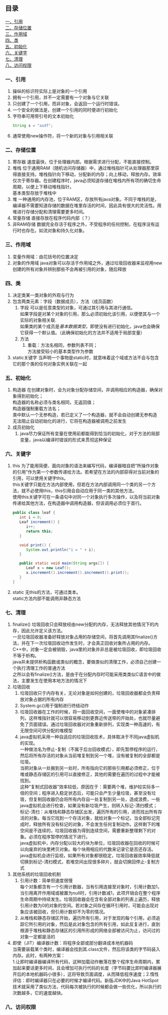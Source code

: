 ## 目录
[一、引用](#一引用)<br/>
[二、存储位置](#二存储位置)<br/>
[三、作用域](#三作用域)<br/>
[四、类](#四类)<br/>
[五、初始化](#五初始化)<br/>
[六、关键字](#六关键字)<br/>
[七、清理](#七清理)<br/>
[八、访问权限](#八访问权限)<br/>

### 一、引用
1. 操纵的标识符实际上是对象的一个引用
2. 拥有一个引用，并不一定需要有一个对象与它关联
3. 只创建了一个引用，而非对象，会返回一个运行时错误。
4. 一个安全的做法是，创建一个引用的同时便进行初始化
5. 字符串可用带引号的文本初始化
   ```java
   String s = "asdf";
   ```
6. 通常使用new操作符，将一个新的对象与引用相关联
### 二、存储位置
1. 寄存器
   速度最快，位于处理器内部。根据需求进行分配，不能直接控制。
2. 堆栈
   位于通用RAM（随机访问存储器）中，通过堆栈指针可从处理器那里获得直接支持。堆栈指针向下移动，分配新的内存；向上移动，释放内存。效率仅次于寄存器。在创建程序时，java必须知道存储在堆栈内所有项的确切生命周期，以便上下移动堆栈指针。<br/>基本类型存放于堆栈中
3. 堆
   一种通用的内存池，位于RAM区，存放所有java对象。不同于堆栈的是，编译器不需要知道存储的数据在堆里存活的时间，因此具有很大的灵活性。用堆进行存储分配和清理需要更多时间。
4. 常量存储
   直接存放在程序代码内部（？）
5. 非RAM存储
   数据完全存活于程序之外，不受程序的任何控制，在程序没有运行时也存在。如流对象和持久化对象。
### 三、作用域
1. 变量作用域：由花括号的位置决定
2. 对象的作用域
   java对象可以存活于作用域之外，通过垃圾回收器来监视用new创建的所有对象并辨别那些不会再被引用的对象，随后释放
### 四、类
1. 决定类某一类对象的外观与行为
2. 包含两类元素：字段（数据成员），方法（成员函数）
   1. 字段
      可以是任意类型的对象，可通过其引用与其进行通信。<br/>如果字段是对某个对象的引用，那么必须初始化该引用，以便使其与一个实际的对象相关联.<br/>如果类的某个成员是*基本数据类型*，即使没有进行初始化，java也会确保它获得一个默认值。（此确保初始化的方法并不适用于局部变量）
   1. 方法
      1. 重载：方法名相同，参数列表不同；<br/>方法接受较小的基本类型作为参数
3. static关键字
   当声明一个事物是static时，就意味着这个域或方法不会与包含它的那个类的任何对象实例关联在一起
### 五、初始化
1. 构造器
   在创建对象时，会为对象分配存储空间，并调用相应的构造器，确保对象得到初始化；<br/>构造器的名称必须与类名相同，无返回值；<br/>构造器强制重载方法名；<br/>类中默认一个无参构造，若已定义了一个构造器，就不会自动创建无参构造<br/>无法阻止自动初始化的进行，它将在构造器被调用之前发生
2. 成员初始化
   1. java尽力保证所有变量在使用前都能得到恰当的初始化，对于方法的局部变量，java以编译时错误的形式来贯彻这种保证
### 六、关键字
1. this
   为了能用简便、面向对象的语法来编写代码，编译器暗自把“所操作对象的引用”作为第一个参数传递给方法。若希望在方法的内部获得对当前对象的引用，可以使用关键字this。<br/>this关键字只能在方法内部使用，但若在方法内部调用同一个类的另一个方法，就不必使用this，this引用会自动应用于同一类的其他方法。<br/>使用this关键字可在一条语句中对同一个对象执行多次操作，以及将当前对象传递给其他方法，在构造器中调用构造器，但该调用必须位于首行。
   ``` java
   public class leaf {
      int i = 0;
      Leaf increment() {
         i++;
         return this;
      }

      void print() {
         System.out.println("i = " + i);
      }

      public static void main(String args[]) {
         Leaf x = new Leaf();
         x.increment().increment().increment().print();
      }
   }
   ```
2. static
   无this的方法，可通过类本。<br/>static方法内部不能调用非静态方法
### 七、清理
1. finalize()
   垃圾回收只会释放经由new分配的内存，无法释放其他情况下的内存，因此允许定义该方法。<br/>一旦垃圾回收器准备好释放对象占用的存储空间，将首先调用其finalize()方法，并在下一次垃圾回收动作发生时，才会真正回收对象所占用的内存。<br/>C++中，对象一定会被销毁，java里的对象并非总是被垃圾回收，即垃圾回收不等于析构。<br/>java并未提供析构函数或类似的概念，要做类似的清理工作，必须自己创建一个执行清理工作的普通方法<br/>之所以会有finalize()方法，是由于在分配内存时可能采用类类似C语言中的做法，主要发生在使用本地方法的情况下
2. 垃圾回收
   1. 垃圾回收只于内存有关，无论对象是如何创建的，垃圾回收器都会负责释放对象占据的所有内存
   2. System.gc()用于强制进行终结动作
   3. 垃圾回收器在工作的时候，将一面回收空间，一面使堆中的对象紧凑排列，这样堆指针就可以很容易移动到更靠近传送带的开始处，也就尽量避免了页面错误。通过垃圾回收器对对象重新排列，实现类一种高速的，有无限空间可供分配的堆模型
   4. java虚拟机采用一种自适应的垃圾回收技术，具体取决于不同java虚拟机的实现。<br/>一种做法名为停止-复制（不属于后台回收模式），即先暂停程序的运行，然后将所有存活的对象从当前堆复制到另一个堆，没有被复制的全部都是垃圾。<br/>当把对象从一处搬到另一处时，所有指向它的那些引用都必须修正，位于堆或静态存储区的引用可以直接修正，其他的需要在遍历的过程中才能被找到。<br/>这种“复制式回收器”效率较低，原因在于：需要两个堆，维护较实际多一倍的空间；程序进入稳定状态后，可能只会产生少量垃圾，甚至没有垃圾，但复制回收器仍会将所有内存自一处复制到另一处，造成浪费，一些java虚拟机会进行检查，如果没有新垃圾产生，则转入标记-清扫模式；<br/>标记-清扫：从堆栈和静态存储区出发，遍历所有的引用，进而找出所有存活的对象。每当它找到一个存活对象，就给对象一个标记，当全部标记完成时，释放所有没有标记的对象，不会发生任何复制动作。这样剩下的堆空间是不连续的，垃圾回收器为得到连续空间，需要重新整理剩下的对象。必须在程序暂停的情况下进行。<br/>java虚拟机中，内存分配以较大的块为单位，垃圾回收器在回收的时候可以向废弃的块里拷贝对象。每个块用相应的代数来记录它是否还存活。java虚拟机会进行监视，如果所有对象都很稳定，垃圾回收器效率降低就切换到标记-清扫模式，若堆空间出现很多碎片，就会切换回停止-复制方式
3. 其他系统的垃圾回收机制
   1. 引用计数：简单但速度很慢<br/>每个对象都含有一个引用计数器，当有引用连接至对象时，引用计数加1，当引用离开作用域或被置为null时，引用计数减1，此项开销会在整个程序生命周期中持续发生。垃圾回收器会在含有全部对象的列表上遍历，释放引用计数为0的对象的空间。若对象之间存在循环引用时，可能会出现对象应该被回收，但引用计数却不为零的情况。
   2. 从堆栈和静态存储区开始，遍历所有引用，对于发现的每个引用，必须追踪它所引用的对象，然后是此对象包含的所有引用，如此反复进行，直到根源于堆栈和静态存储区的引用所形成的网络全部被访问为止，访问过的对象一定都是活的
4. 即使（JIT）编译器计数：将程序全部或部分翻译成本地机器码<br>当需要装载某个类时，编译器会找到其.class文件，然后将该类的字节码装入内存。此时，有两种方案：<br/>1.让即时编译器编译所有代码，这种加载动作散落在整个程序生命周期内，累加起来要话更多时间，且会增加可执行代码的长度（字节码要比即时编译器展开后的本地机器码小很多），这将导致页面调度，从而降低程序速度；2.惰性评估：即时编译器只在必要的时候才编译代码。新版JDK中的Java HotSpot技术就采用了类似方法，代码每次被执行的时候都会做一些优化，所以执行的次数越多，它的速度越快。
### 八、访问权限